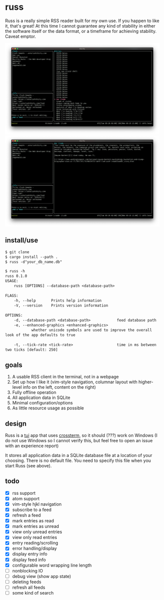 # russ

Russ is a really simple RSS reader built for my own use.
If you happen to like it, that's great!
At this time I cannot guarantee any kind of stability in either the software itself or the data format, or a timeframe for achieving stability. Caveat emptor.

<img src="entries.png"></img>
<img src="entry.png"></img>

## install/use

```
$ git clone
$ cargo install --path .
$ russ -d"your_db_name.db"
```

```
$ russ -h
russ 0.1.0
USAGE:
    russ [OPTIONS] --database-path <database-path>

FLAGS:
    -h, --help       Prints help information
    -V, --version    Prints version information

OPTIONS:
    -d, --database-path <database-path>            feed database path
    -e, --enhanced-graphics <enhanced-graphics>
            whether unicode symbols are used to improve the overall look of the app defaults to true

    -t, --tick-rate <tick-rate>                    time in ms between two ticks [default: 250]
```

## goals

1. A usable RSS client in the terminal, not in a webpage
1. Set up how I like it (vim-style navigation, columnar layout with higher-level info on the left, content on the right)
1. Fully offline operation
1. All application data in SQLite
1. Minimal configuration/options
1. As little resource usage as possible

## design

Russ is a [tui](https://crates.io/crates/tui) app that uses [crossterm](https://crates.io/crates/crossterm), so it should (???) work on Windows (I do not use Windows so I cannot verify this, but feel free to open an issue with an experience report)

It stores all application data in a SQLite database file at a location of your choosing. There is no default file. You need to specify this file when you start Russ (see above).

## todo

- [x] rss support
- [x] atom support
- [x] vim-style hjkl navigation
- [x] subscribe to a feed
- [x] refresh a feed
- [x] mark entries as read
- [x] mark entries as unread
- [x] view only unread entries
- [x] view only read entries
- [x] entry reading/scrolling
- [x] error handling/display
- [x] display entry info
- [x] display feed info
- [x] configurable word wrapping line length
- [ ] nonblocking IO
- [ ] debug view (show app state)
- [ ] deleting feeds
- [ ] refresh all feeds
- [ ] some kind of search